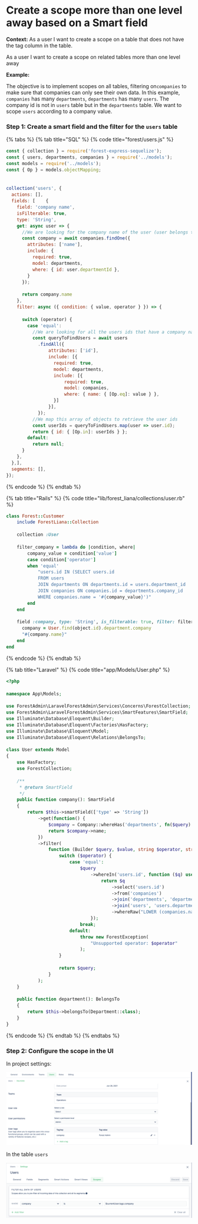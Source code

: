 # Create a scope more than one level away based on a Smart field

**Context:** As a user I want to create a scope on a table that does not have the tag column in the table.

As a user I want to create a scope on related tables more than one level away

**Example:**

The objective is to implement scopes on all tables, filtering on`companies` to make sure that companies can only see their own data. In this example, `companies` has many `departments`, `departments` has many `users`. The company id is not in `users` table but in the `departments` table. We want to scope `users` according to a company value.

### **Step 1: Create a smart field and the filter for the `users` table**

{% tabs %}
{% tab title="SQL" %}
{% code title="forest/users.js" %}
```javascript
const { collection } = require('forest-express-sequelize');
const { users, departments, companies } = require('../models');                          
const models = require('../models');
const { Op } = models.objectMapping;


collection('users', {
  actions: [],
  fields: [    {
    field: 'company name',
    isFilterable: true,
    type: 'String',
    get: async user => {
      //We are looking for the company name of the user (user belongs to a department that belongs to a company)
      const company = await companies.findOne({
        attributes: ['name'],
        include: {
          required: true,
          model: departments,
          where: { id: user.departmentId },
        }
      });

      return company.name
    },
    filter: async ({ condition: { value, operator } }) => {

      switch (operator) {
        case 'equal':
          //We are looking for all the users ids that have a company name equal to the condition value
          const queryToFindUsers = await users
            .findAll({
                attributes: ['id'],
                include: [{
                  required: true,
                  model: departments,
                  include: [{
                      required: true,
                      model: companies,
                      where: { name: { [Op.eq]: value } },
                  }]
                }],
	        });
          //We map this array of objects to retrieve the user ids
          const userIds = queryToFindUsers.map(user => user.id);
          return { id: { [Op.in]: userIds } };
        default:
          return null;
      }
    },
  },],
  segments: [],
});
```
{% endcode %}
{% endtab %}

{% tab title="Rails" %}
{% code title="lib/forest_liana/collections/user.rb" %}
```ruby
class Forest::Customer
    include ForestLiana::Collection
  
    collection :User

    filter_company = lambda do |condition, where|
        company_value = condition['value']
        case condition['operator']
        when 'equal'
            "users.id IN (SELECT users.id
            FROM users
            JOIN departments ON departments.id = users.department_id
            JOIN companies ON companies.id = departments.company_id
            WHERE companies.name = '#{company_value}')"
        end
    end
  
    field :company, type: 'String', is_filterable: true, filter: filter_company do
      company = User.find(object.id).department.company
      "#{company.name}"
    end
end
```
{% endcode %}
{% endtab %}

{% tab title="Laravel" %}
{% code title="app/Models/User.php" %}
```php
<?php

namespace App\Models;

use ForestAdmin\LaravelForestAdmin\Services\Concerns\ForestCollection;
use ForestAdmin\LaravelForestAdmin\Services\SmartFeatures\SmartField;
use Illuminate\Database\Eloquent\Builder;
use Illuminate\Database\Eloquent\Factories\HasFactory;
use Illuminate\Database\Eloquent\Model;
use Illuminate\Database\Eloquent\Relations\BelongsTo;

class User extends Model
{
    use HasFactory;
    use ForestCollection;

    /**
     * @return SmartField
     */
    public function company(): SmartField
    {
        return $this->smartField(['type' => 'String'])
            ->get(function() {
                $company = Company::whereHas('departments', fn($query) => $query->where('departments.id', $this->department->id))->first();
                return $company->name;
            })
            ->filter(
                function (Builder $query, $value, string $operator, string $aggregator) {
                    switch ($operator) {
                        case 'equal':
                            $query
                                ->whereIn('users.id', function ($q) use ($value, $aggregator) {
                                    return $q
                                        ->select('users.id')
                                        ->from('companies')
                                        ->join('departments', 'departments.company_id', '=', 'companies.id')
                                        ->join('users', 'users.department_id', '=', 'departments.id')
                                        ->whereRaw("LOWER (companies.name) LIKE LOWER(?)", ['%' . $value . '%'], $aggregator);
                                });
                            break;
                        default:
                            throw new ForestException(
                                "Unsupported operator: $operator"
                            );
                    }

                    return $query;
                }
            );
    }

    public function department(): BelongsTo
    {
        return $this->belongsTo(Department::class);
    }
}
```
{% endcode %}
{% endtab %}
{% endtabs %}

### **Step 2: Configure the scope in the UI**

In project settings:

![](<../../.gitbook/assets/image (513).png>)

In the table `users`

![](<../../.gitbook/assets/image (516).png>)

